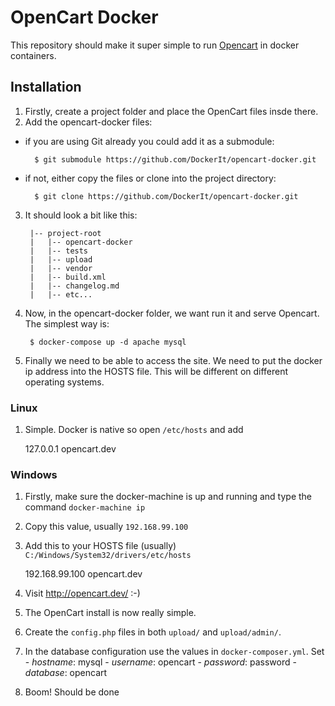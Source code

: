 # OpenCart Docker

This repository should make it super simple to run [Opencart](http://www.opencart.com/) in docker containers.

## Installation
1. Firstly, create a project folder and place the OpenCart files insde there.
2. Add the opencart-docker files:
  - if you are using Git already you could add it as a submodule:
      
          $ git submodule https://github.com/DockerIt/opencart-docker.git
      
  - if not, either copy the files or clone into the project directory:
      
          $ git clone https://github.com/DockerIt/opencart-docker.git

3. It should look a bit like this:

        |-- project-root
        |   |-- opencart-docker
        |   |-- tests
        |   |-- upload
        |   |-- vendor
        |   |-- build.xml
        |   |-- changelog.md
        |   |-- etc...

4. Now, in the opencart-docker folder, we want run it and serve Opencart. The simplest way is:
        
        $ docker-compose up -d apache mysql
        
5. Finally we need to be able to access the site. We need to put the docker ip address into the HOSTS file.
This will be different on different operating systems.
  ### Linux
  1. Simple. Docker is native so open `/etc/hosts` and add
  
      127.0.0.1 opencart.dev
  
  
  ### Windows
  1. Firstly, make sure the docker-machine is up and running and type the command `docker-machine ip`
  2. Copy this value, usually `192.168.99.100`
  3. Add this to your HOSTS file (usually) `C:/Windows/System32/drivers/etc/hosts`
  
      192.168.99.100 opencart.dev

6. Visit http://opencart.dev/ :-)

7. The OpenCart install is now really simple. 
  1. Create the `config.php` files in both `upload/` and `upload/admin/`.
  2. In the database configuration use the values in `docker-composer.yml`. Set 
    - *hostname*: mysql
    - *username*: opencart
    - *password*: password
    - *database*: opencart
  3. Boom! Should be done
